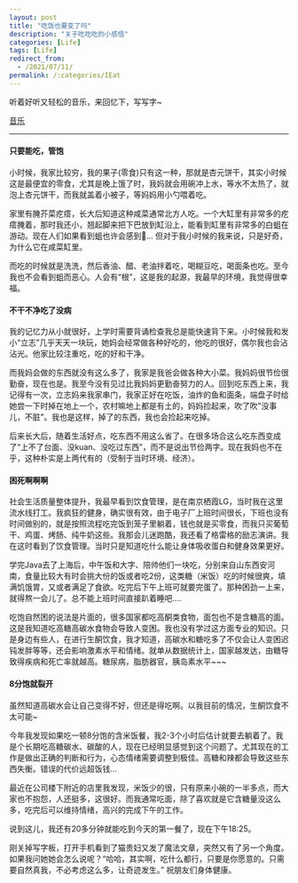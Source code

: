 ```yaml
---
layout: post
title: "吃饭也要变了吗"
description: "关于吃吃吃的小感悟"
categories: [Life]
tags: [Life]
redirect_from:
  - /2021/07/11/
permalink: /:categories/IEat
---
```



听着好听又轻松的音乐，来回忆下，写写字~

<a href="http://music.163.com/m/song?id=1855313574&userid=130690947" target="_blank">音乐</a>

****

#### 只要能吃，管饱
小时候，我家比较穷，我的果子(零食)只有这一种，那就是杏元饼干，其实小时候这是最便宜的零食，尤其是晚上饿了时，我妈就会用碗冲上水，等水不太热了，就泡上杏元饼干，而我就盖着小被子，等妈妈用小勺喂着吃。

家里有腌芥菜疙瘩，长大后知道这种咸菜通常北方人吃。一个大缸里有非常多的疙瘩腌着，那时我还小，翘起脚来把下巴放到缸沿上，能看到缸里有非常多的白蛆在游动。现在人们如果看到蛆也许会感到🤢...  但对于我小时候的我来说，只是好奇，为什么它在咸菜缸里。

而吃的时候就是洗洗，然后香油、醋、老油拌着吃，喝糊豆吃，喝面条也吃。至今我也不会看到蛆而恶心。人会有“根”，这是我的起源，我最早的环境，我觉得很幸福。


#### 不干不净吃了没病

我的记忆力从小就很好，上学时需要背诵检查我总是能快速背下来。小时候我和发小“立志”几乎天天一块玩，她妈会经常做各种好吃的，他吃的很好，偶尔我也会沾沾光。他家比较注重吃，吃的好和干净。

而我妈会做的东西就没有这么多了，我家是我爸会做各种大小菜。我妈妈很节俭很勤奋，现在也是。我至今没有见过比我妈妈更勤奋努力的人。回到吃东西上来，我记得有一次，立志妈来我家串门，我家正好在吃饭，油炸的鱼和面条，端盘子时给她尝一下时掉在地上一个，农村嘛地上都是有土的，妈妈捡起来，吹了吹"没事儿，不脏"。我也是这样，掉了的东西，我也会捡起来吃掉。

后来长大后，随着生活好点，吃东西不用这么省了。在很多场合这么吃东西变成了“上不了台面、没kuan、没吃过东西”，而不是说出节俭两字。现在我妈也不在乎，这种朴实是上两代有的（受制于当时环境、经济）。

#### 困死啊啊啊

社会生活质量整体提升，我最早看到饮食管理，是在南京栖霞LG，当时我在这里流水线打工。我疯狂的健身，确实很有效，由于电子厂上班时间很长，下班也没有时间做别的，就是按照流程吃完饭到笼子里躺着，钱也就是买零食，而我只买葡萄干、鸡蛋、烤肠、纯牛奶这些。我那会儿迷跑酷，我还看了格雷格的励志演讲。我在这时看到了饮食管理。当时只是知道吃什么能让身体吸收蛋白和健身效果更好。

学完Java去了上海后，中午饭和大字、陪帅他们一块吃，分别来自山东西安河南，食量比较大有时会挑大份的饭或者吃2份，这类糖（米饭）吃的时候很爽，填满饥饿胃，又或者满足了食欲。吃完后下午上班可就要完蛋了。那种困劲一上来，就得熬一会儿了。总不能上班时间直接趴着睡吧....

吃饱自然困的说法是片面的，很多国家都吃高酮类食物，面包也不是含糖高的面。这是我知道吃高糖高碳水食物会导致人变困。我也没有学过这方面专业的知识。只是身边有些人，在进行生酮饮食，我才知道，高碳水和糖吃多了不仅会让人变困迟钝发胖等等，还会影响激素水平和情绪。就单从数据统计上，国家越发达，由糖导致得疾病和死亡率就越高。糖尿病，脂肪器官，胰岛素水平~~~

#### 8分饱就裂开 

虽然知道高碳水会让自己变得不好，但还是得吃啊。以我目前的情况，生酮饮食不太可能~

今年我发现如果吃一顿8分饱的含米饭餐，我2-3个小时后估计就要去躺着了。我是个长期吃高糖碳水、碳酸的人，现在已经明显感觉到这个问题了。尤其现在的工作是做出正确的判断和行为，心态情绪需要调整到极佳。高糖和辣都会导致这些东西失衡。错误的代价远超饭钱...

最近在公司楼下附近的店里我发现，米饭少的很，只有原来小碗的一半多点，而大家也不抱怨，人还挺多，这很好。而我通常吃面，除了喜欢就是它含糖量没这么多，吃完后可以维持情绪，高兴的完成下午的工作。

说到这儿，我还有20多分钟就能吃到今天的第一餐了，现在下午18:25。

刚关掉写字板，打开手机看到了猫贵妇又发了魔法文章，突然又有了另一个角度。如果我问她她会怎么说呢？“哈哈，其实啊，吃什么都行，只要是你愿意的。只需要自然真我，不必考虑这么多，让奇迹发生。” 祝朋友们身体健康。


